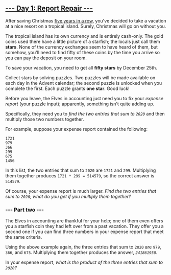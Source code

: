 ## [--- Day 1: Report Repair ---](https://adventofcode.com/2020/day/1)
After saving Christmas [five years in a row](https://adventofcode.com/events), you've decided to take a
vacation at a nice resort on a tropical island. Surely, Christmas will go
on without you.

The tropical island has its own currency and is entirely cash-only. The
gold coins used there have a little picture of a starfish; the locals just
call them **stars**. None of the currency exchanges seem to have heard of them,
but somehow, you'll need to find fifty of these coins by the time you
arrive so you can pay the deposit on your room.

To save your vacation, you need to get all **fifty stars** by December 25th.

Collect stars by solving puzzles. Two puzzles will be made available on
each day in the Advent calendar; the second puzzle is unlocked when you
complete the first. Each puzzle grants **one star**. Good luck!

Before you leave, the Elves in accounting just need you to fix your *expense
report* (your puzzle input); apparently, something isn't quite adding up.

Specifically, they need you to *find the two entries that sum to `2020`* and
then multiply those two numbers together.

For example, suppose your expense report contained the following:

```
1721
979
366
299
675
1456
```

In this list, the two entries that sum to `2020` are `1721` and `299`. 
Multiplying them together produces `1721 * 299 = 514579`, so the correct answer is `514579`.

Of course, your expense report is much larger. *Find the two entries that
sum to `2020`; what do you get if you multiply them together?*

### --- Part two ---
The Elves in accounting are thankful for your help; one of them even offers
you a starfish coin they had left over from a past vacation. They offer you
a second one if you can find three numbers in your expense report that meet
the same criteria.

Using the above example again, the three entries that sum to `2020` are `979`,
`366`, and `675`. Multiplying them together produces the answer, *`241861950`*.

In your expense report, *what is the product of the three entries that sum
to `2020`?*
